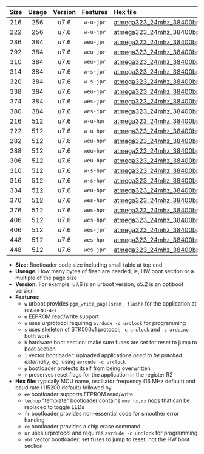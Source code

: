 |Size|Usage|Version|Features|Hex file|
|:-:|:-:|:-:|:-:|:--|
|216|256|u7.6|`w-u-jpr`|[atmega323_24mhz_38400bps_ur_vbl.hex](https://raw.githubusercontent.com/stefanrueger/urboot/main/atmega323_24mhz_38400bps_ur_vbl.hex)|
|222|256|u7.6|`w-u-jpr`|[atmega323_24mhz_38400bps_lednop_ur_vbl.hex](https://raw.githubusercontent.com/stefanrueger/urboot/main/atmega323_24mhz_38400bps_lednop_ur_vbl.hex)|
|286|384|u7.6|`weu-jpr`|[atmega323_24mhz_38400bps_ee_ur_vbl.hex](https://raw.githubusercontent.com/stefanrueger/urboot/main/atmega323_24mhz_38400bps_ee_ur_vbl.hex)|
|292|384|u7.6|`weu-jpr`|[atmega323_24mhz_38400bps_ee_lednop_ur_vbl.hex](https://raw.githubusercontent.com/stefanrueger/urboot/main/atmega323_24mhz_38400bps_ee_lednop_ur_vbl.hex)|
|310|384|u7.6|`weu-jpr`|[atmega323_24mhz_38400bps_ee_lednop_fr_ur_vbl.hex](https://raw.githubusercontent.com/stefanrueger/urboot/main/atmega323_24mhz_38400bps_ee_lednop_fr_ur_vbl.hex)|
|314|384|u7.6|`w-s-jpr`|[atmega323_24mhz_38400bps_vbl.hex](https://raw.githubusercontent.com/stefanrueger/urboot/main/atmega323_24mhz_38400bps_vbl.hex)|
|320|384|u7.6|`w-s-jpr`|[atmega323_24mhz_38400bps_lednop_vbl.hex](https://raw.githubusercontent.com/stefanrueger/urboot/main/atmega323_24mhz_38400bps_lednop_vbl.hex)|
|338|384|u7.6|`weu-jpr`|[atmega323_24mhz_38400bps_ee_lednop_fr_ce_ur_vbl.hex](https://raw.githubusercontent.com/stefanrueger/urboot/main/atmega323_24mhz_38400bps_ee_lednop_fr_ce_ur_vbl.hex)|
|374|384|u7.6|`wes-jpr`|[atmega323_24mhz_38400bps_ee_vbl.hex](https://raw.githubusercontent.com/stefanrueger/urboot/main/atmega323_24mhz_38400bps_ee_vbl.hex)|
|380|384|u7.6|`wes-jpr`|[atmega323_24mhz_38400bps_ee_lednop_vbl.hex](https://raw.githubusercontent.com/stefanrueger/urboot/main/atmega323_24mhz_38400bps_ee_lednop_vbl.hex)|
|216|512|u7.6|`w-u-hpr`|[atmega323_24mhz_38400bps_ur.hex](https://raw.githubusercontent.com/stefanrueger/urboot/main/atmega323_24mhz_38400bps_ur.hex)|
|222|512|u7.6|`w-u-hpr`|[atmega323_24mhz_38400bps_lednop_ur.hex](https://raw.githubusercontent.com/stefanrueger/urboot/main/atmega323_24mhz_38400bps_lednop_ur.hex)|
|282|512|u7.6|`weu-hpr`|[atmega323_24mhz_38400bps_ee_ur.hex](https://raw.githubusercontent.com/stefanrueger/urboot/main/atmega323_24mhz_38400bps_ee_ur.hex)|
|288|512|u7.6|`weu-hpr`|[atmega323_24mhz_38400bps_ee_lednop_ur.hex](https://raw.githubusercontent.com/stefanrueger/urboot/main/atmega323_24mhz_38400bps_ee_lednop_ur.hex)|
|306|512|u7.6|`weu-hpr`|[atmega323_24mhz_38400bps_ee_lednop_fr_ur.hex](https://raw.githubusercontent.com/stefanrueger/urboot/main/atmega323_24mhz_38400bps_ee_lednop_fr_ur.hex)|
|310|512|u7.6|`w-s-hpr`|[atmega323_24mhz_38400bps.hex](https://raw.githubusercontent.com/stefanrueger/urboot/main/atmega323_24mhz_38400bps.hex)|
|316|512|u7.6|`w-s-hpr`|[atmega323_24mhz_38400bps_lednop.hex](https://raw.githubusercontent.com/stefanrueger/urboot/main/atmega323_24mhz_38400bps_lednop.hex)|
|334|512|u7.6|`weu-hpr`|[atmega323_24mhz_38400bps_ee_lednop_fr_ce_ur.hex](https://raw.githubusercontent.com/stefanrueger/urboot/main/atmega323_24mhz_38400bps_ee_lednop_fr_ce_ur.hex)|
|370|512|u7.6|`wes-hpr`|[atmega323_24mhz_38400bps_ee.hex](https://raw.githubusercontent.com/stefanrueger/urboot/main/atmega323_24mhz_38400bps_ee.hex)|
|376|512|u7.6|`wes-hpr`|[atmega323_24mhz_38400bps_ee_lednop.hex](https://raw.githubusercontent.com/stefanrueger/urboot/main/atmega323_24mhz_38400bps_ee_lednop.hex)|
|406|512|u7.6|`wes-hpr`|[atmega323_24mhz_38400bps_ee_lednop_fr.hex](https://raw.githubusercontent.com/stefanrueger/urboot/main/atmega323_24mhz_38400bps_ee_lednop_fr.hex)|
|406|512|u7.6|`wes-jpr`|[atmega323_24mhz_38400bps_ee_lednop_fr_vbl.hex](https://raw.githubusercontent.com/stefanrueger/urboot/main/atmega323_24mhz_38400bps_ee_lednop_fr_vbl.hex)|
|448|512|u7.6|`wes-hpr`|[atmega323_24mhz_38400bps_ee_lednop_fr_ce.hex](https://raw.githubusercontent.com/stefanrueger/urboot/main/atmega323_24mhz_38400bps_ee_lednop_fr_ce.hex)|
|448|512|u7.6|`wes-jpr`|[atmega323_24mhz_38400bps_ee_lednop_fr_ce_vbl.hex](https://raw.githubusercontent.com/stefanrueger/urboot/main/atmega323_24mhz_38400bps_ee_lednop_fr_ce_vbl.hex)|

- **Size:** Bootloader code size including small table at top end
- **Useage:** How many bytes of flash are needed, ie, HW boot section or a multiple of the page size
- **Version:** For example, u7.6 is an urboot version, o5.2 is an optiboot version
- **Features:**
  + `w` urboot provides `pgm_write_page(sram, flash)` for the application at `FLASHEND-4+1`
  + `e` EEPROM read/write support
  + `u` uses urprotocol requiring `avrdude -c urclock` for programming
  + `s` uses skeleton of STK500v1 protocol; `-c urclock` and `-c arduino` both work
  + `h` hardware boot section: make sure fuses are set for reset to jump to boot section
  + `j` vector bootloader: uploaded applications *need to be patched externally*, eg, using `avrdude -c urclock`
  + `p` bootloader protects itself from being overwritten
  + `r` preserves reset flags for the application in the register R2
- **Hex file:** typically MCU name, oscillator frequency (16 MHz default) and baud rate (115200 default) followed by
  + `ee` bootloader supports EEPROM read/write
  + `lednop` "template" bootloader contains `mov rx,rx` nops that can be replaced to toggle LEDs
  + `fr` bootloader provides non-essential code for smoother error handing
  + `ce` bootloader provides a chip erase command
  + `ur` uses urprotocol and requires `avrdude -c urclock` for programming
  + `vbl` vector bootloader: set fuses to jump to reset, not the HW boot section
